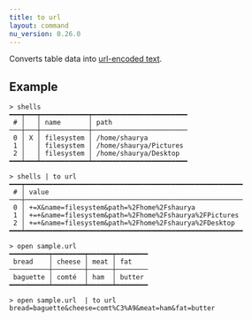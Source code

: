 ```yaml
---
title: to url
layout: command
nu_version: 0.26.0
---
```


Converts table data into [url-encoded text](https://url.spec.whatwg.org/#application/x-www-form-urlencoded).

## Example

```shell
> shells
━━━┯━━━┯━━━━━━━━━━━━┯━━━━━━━━━━━━━━━━━━━━━━━━
 # │   │ name       │ path
───┼───┼────────────┼────────────────────────
 0 │ X │ filesystem │ /home/shaurya
 1 │   │ filesystem │ /home/shaurya/Pictures
 2 │   │ filesystem │ /home/shaurya/Desktop
━━━┷━━━┷━━━━━━━━━━━━┷━━━━━━━━━━━━━━━━━━━━━━━━
```

```shell
> shells | to url
━━━┯━━━━━━━━━━━━━━━━━━━━━━━━━━━━━━━━━━━━━━━━━━━━━━━━━━━━━━━
 # │ value
───┼───────────────────────────────────────────────────────
 0 │ +=X&name=filesystem&path=%2Fhome%2Fshaurya
 1 │ +=+&name=filesystem&path=%2Fhome%2Fshaurya%2FPictures
 2 │ +=+&name=filesystem&path=%2Fhome%2Fshaurya%2FDesktop
━━━┷━━━━━━━━━━━━━━━━━━━━━━━━━━━━━━━━━━━━━━━━━━━━━━━━━━━━━━━
```

```shell
> open sample.url
━━━━━━━━━━┯━━━━━━━━┯━━━━━━┯━━━━━━━━
 bread    │ cheese │ meat │ fat
──────────┼────────┼──────┼────────
 baguette │ comté  │ ham  │ butter
━━━━━━━━━━┷━━━━━━━━┷━━━━━━┷━━━━━━━━
```

```shell
> open sample.url  | to url
bread=baguette&cheese=comt%C3%A9&meat=ham&fat=butter
```
